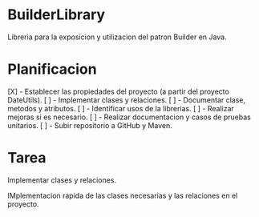  
 # BuilderLibrary
 
 Libreria para la exposicion y utilizacion del patron Builder en Java.
 
 # Planificacion
 
 [X] - Establecer las propiedades del proyecto (a partir del proyecto DateUtils).
 [ ] - Implementar clases y relaciones.
 [ ] - Documentar clase, metodos y atributos.
 [ ] - Identificar usos de la librerias.
 [ ] - Realizar mejoras si es necesario.
 [ ] - Realizar documentacion y casos de pruebas unitarios.
 [ ] - Subir repositorio a GitHub y Maven.
 
 # Tarea
 
 Implementar clases y relaciones.
 
 IMplementacion rapida de las clases necesarias y las relaciones en el proyecto.
